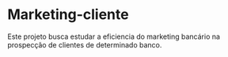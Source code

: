 # Marketing-cliente
Este projeto busca estudar a eficiencia do marketing bancário na prospecção de clientes de determinado banco.
